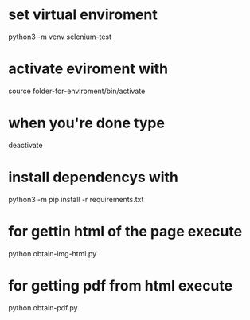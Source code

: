 # set virtual enviroment

python3 -m venv selenium-test  

# activate eviroment with

source folder-for-enviroment/bin/activate

# when you're done type

deactivate

# install dependencys with 

python3 -m pip install -r requirements.txt

# for gettin html of the page execute 

python obtain-img-html.py

# for getting pdf from html execute

python obtain-pdf.py